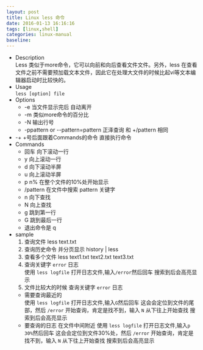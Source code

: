 ```yaml
---
layout: post
title: Linux less 命令
date: 2016-01-13 16:16:16
tags: [linux,shell]
categories: linux-manual
baseline:
---
```


- Description<br>
Less 类似于more命令，它可以向前和向后查看文件文件。另外，less 在查看文件之前不需要预加载文本文件，因此它在处理大文件的时候比起vi等文本编辑器启动时比较快的。
- Usage<br>
`less [option] file`
- Options
  - -e 当文件显示完后 自动离开
  - -m 类似more命令的百分比
  - -N 输出行号
  - -ppattern or --pattern=pattern 正泽查询 和 +/pattern 相同
 - -+ +号后面跟着Commands的命令 直接执行命令
- Commands
  - 回车 向下滚动一行
  - y 向上滚动一行
  - d 向下滚动半屏
  - u 向上滚动半屏
  - p n% 在整个文件的10%处开始显示
  - /pattern 在文件中搜索 pattern 关键字
  - n 向下查找
  - N 向上查找
  - g 跳到第一行
  - G 跳到最后一行
  - 退出命令是 q
- sample
  1. 查询文件
  less text.txt
  2. 查询历史命令 并分页显示
  history | less
  3. 查看多个文件
  less text1.txt text2.txt text3.txt
  4. 查询关键字 `error` 日志<br>
  使用 `less logfile` 打开日志文件,输入`/error`然后回车 搜索到后会高亮显示
  5. 文件比较大的时候 查询关键字 `error` 日志<br>
    - 需要查询最近的<br>
    使用 `less logfile` 打开日志文件,输入`G`然后回车 这会会定位到文件的尾部，然后 `/error` 开始查询，肯定是找不到，输入 `N` 从下往上开始查找 搜索到后会高亮显示
    - 要查询的日志 在文件中间附近
    使用 `less logfile` 打开日志文件,输入`p 30%`然后回车 这会会定位到文件30%处，然后 `/error` 开始查询，肯定是找不到，输入 `N` 从下往上开始查找 搜索到后会高亮显示
